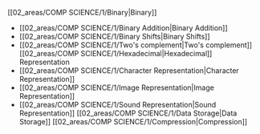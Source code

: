 [[02_areas/COMP SCIENCE/1/Binary|Binary]]
- [[02_areas/COMP SCIENCE/1/Binary Addition|Binary Addition]]
- [[02_areas/COMP SCIENCE/1/Binary Shifts|Binary Shifts]]
- [[02_areas/COMP SCIENCE/1/Two's complement|Two's complement]]
[[02_areas/COMP SCIENCE/1/Hexadecimal|Hexadecimal]]
Representation
- [[02_areas/COMP SCIENCE/1/Character Representation|Character Representation]]
- [[02_areas/COMP SCIENCE/1/Image Representation|Image Representation]]
- [[02_areas/COMP SCIENCE/1/Sound Representation|Sound Representation]]
[[02_areas/COMP SCIENCE/1/Data Storage|Data Storage]]
[[02_areas/COMP SCIENCE/1/Compression|Compression]]
